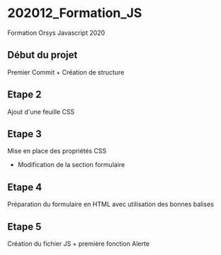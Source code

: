 # 202012_Formation_JS
Formation Orsys Javascript 2020

## Début du projet
Premier Commit + Création de structure

## Etape 2
Ajout d'une feuille CSS

## Etape 3
Mise en place des propriétés CSS
+ Modification de la section formulaire

## Etape 4
Préparation du formulaire en HTML avec utilisation des bonnes balises

## Etape 5 
Création du fichier JS + première fonction Alerte